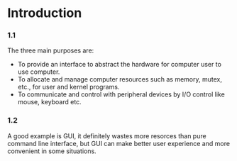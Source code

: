 # Introduction

### 1.1
The three main purposes are:
- To provide an interface to abstract the hardware for computer user to use computer.
- To allocate and manage computer resources such as memory, mutex, etc., for user and kernel programs.
- To communicate and control with peripheral devices by I/O control like mouse, keyboard etc.

### 1.2
A good example is GUI, it definitely wastes more resorces than pure command line interface, but GUI can make better user experience and more convenient in some situations.
